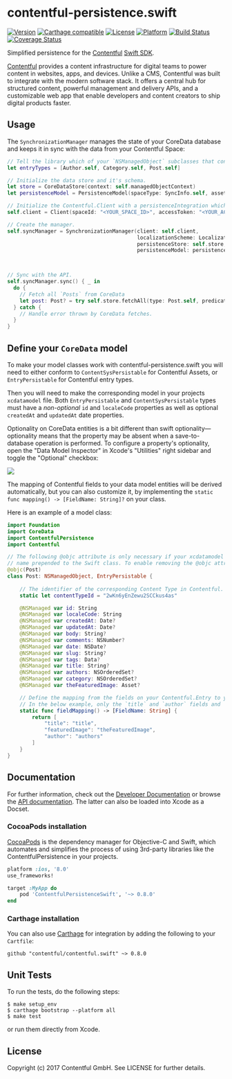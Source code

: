# contentful-persistence.swift

[![Version](https://img.shields.io/cocoapods/v/ContentfulPersistenceSwift.svg?style=flat)](http://cocoadocs.org/docsets/ContentfulPersistenceSwift)
[![Carthage compatible](https://img.shields.io/badge/Carthage-compatible-4BC51D.svg?style=flat)](https://github.com/Carthage/Carthage)
[![License](https://img.shields.io/cocoapods/l/ContentfulPersistenceSwift.svg?style=flat)](http://cocoadocs.org/docsets/ContentfulPersistenceSwift)
[![Platform](https://img.shields.io/cocoapods/p/ContentfulPersistenceSwift.svg?style=flat)](http://cocoadocs.org/docsets/ContentfulPersistenceSwift)
[![Build Status](https://img.shields.io/travis/contentful/contentful-persistence.swift/master.svg?style=flat)](https://travis-ci.org/contentful/contentful-persistence.swift)
[![Coverage Status](https://img.shields.io/coveralls/contentful/contentful-persistence.swift.svg)](https://coveralls.io/github/contentful/contentful-persistence.swift)

Simplified persistence for the [Contentful][1] [Swift SDK][2].

[Contentful][1] provides a content infrastructure for digital teams to power content in websites, apps, and devices. Unlike a CMS, Contentful was built to integrate with the modern software stack. It offers a central hub for structured content, powerful management and delivery APIs, and a customizable web app that enable developers and content creators to ship digital products faster.
## Usage

The `SynchronizationManager` manages the state of your CoreData database and keeps it in sync with the data from your Contentful Space:

```swift
// Tell the library which of your `NSManagedObject` subclasses that conform to `EntryPersistable` should be used when mapping API resonses to CoreData entities.
let entryTypes = [Author.self, Category.self, Post.self]

// Initialize the data store and it's schema.
let store = CoreDataStore(context: self.managedObjectContext)
let persistenceModel = PersistenceModel(spaceType: SyncInfo.self, assetType: Asset.self, entryTypes: entryTypes)

// Initialize the Contentful.Client with a persistenceIntegration which will receive messages about changes when calling `sync methods`
self.client = Client(spaceId: "<YOUR_SPACE_ID>", accessToken: "<YOUR_ACCESS_TOKEN>")

// Create the manager.
self.syncManager = SynchronizationManager(client: self.client,
                                          localizationScheme: LocalizationScheme.all, // Save data for all locales your space supports.
                                          persistenceStore: self.store, 
                                          persistenceModel: persistenceModel)



// Sync with the API. 
self.syncManager.sync() { _ in
  do {
    // Fetch all `Posts` from CoreData
    let post: Post? = try self.store.fetchAll(type: Post.self, predicate: NSPredicate(value: true))
  } catch {
    // Handle error thrown by CoreData fetches.
  }
}
```

## Define your `CoreData` model

To make your model classes work with contentful-persistence.swift you will need to either conform to `ContentSysPersistable` for Contentful Assets, or `EntryPersistable` for Contentful entry types.

Then you will need to make the corresponding model in your projects `xcdatamodel` file. Both `EntryPersistable` and `ContentSysPersistable` types must have a _non-optional_ `id` and `localeCode` properties as well as optional `createdAt` and `updatedAt` date properties.

Optionality on CoreData entities is a bit different than swift optionality—optionality means that the property may be absent when a save-to-database operation is performed. To configure a property's optionality, open the "Data Model Inspector" in Xcode's "Utilities" right sidebar and toggle the "Optional" checkbox:

![](Screenshots/CoreDataOptionality.png)

The mapping of Contentful fields to your data model entities will be derived automatically, but you can also customize it, by implementing the `static func mapping() -> [FieldName: String]?` on your class.

Here is an example of a model class:

```swift
import Foundation
import CoreData
import ContentfulPersistence
import Contentful

// The following @objc attribute is only necessary if your xcdatamodel Default configuration doesn't have your module
// name prepended to the Swift class. To enable removing the @objc attribute, change the Class for your entity to `ModuleName.Post`
@objc(Post) 
class Post: NSManagedObject, EntryPersistable {
      
    // The identifier of the corresponding Content Type in Contentful.
    static let contentTypeId = "2wKn6yEnZewu2SCCkus4as"

    @NSManaged var id: String
    @NSManaged var localeCode: String
    @NSManaged var createdAt: Date?
    @NSManaged var updatedAt: Date?
    @NSManaged var body: String?
    @NSManaged var comments: NSNumber?
    @NSManaged var date: NSDate?
    @NSManaged var slug: String?
    @NSManaged var tags: Data?
    @NSManaged var title: String?
    @NSManaged var authors: NSOrderedSet?
    @NSManaged var category: NSOrderedSet?
    @NSManaged var theFeaturedImage: Asset?

    // Define the mapping from the fields on your Contentful.Entry to your model class. 
    // In the below example, only the `title` and `author` fields and `featuredImage` link will be populated.
    static func fieldMapping() -> [FieldName: String] {
        return [
            "title": "title",
            "featuredImage": "theFeaturedImage",
            "author": "authors"
        ]    
    }
}
```

## Documentation

For further information, check out the [Developer Documentation][4] or browse the [API documentation][3]. The latter can also be loaded into Xcode as a Docset.

### CocoaPods installation

[CocoaPods][5] is the dependency manager for Objective-C and Swift, which automates and simplifies the process of using 3rd-party libraries like the ContentfulPersistence in your projects.

```ruby
platform :ios, '8.0'
use_frameworks!

target :MyApp do
	pod 'ContentfulPersistenceSwift', '~> 0.8.0'
end
```

### Carthage installation

You can also use [Carthage][6] for integration by adding the following to your `Cartfile`:

```
github "contentful/contentful.swift" ~> 0.8.0
```

## Unit Tests

To run the tests, do the following steps:

```
$ make setup_env
$ carthage bootstrap --platform all
$ make test
```
or run them directly from Xcode.

## License

Copyright (c) 2017 Contentful GmbH. See LICENSE for further details.

[1]: https://www.contentful.com
[2]: https://github.com/contentful/contentful.swift
[3]: http://cocoadocs.org/docsets/ContentfulPersistenceSwift/
[4]: https://www.contentful.com/developers/docs/references/content-delivery-api/
[5]: https://cocoapods.org/
[6]: https://github.com/Carthage/Carthage

